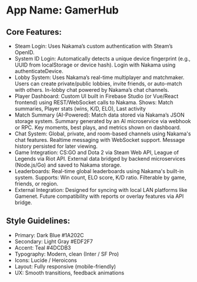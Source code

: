 # **App Name**: GamerHub

## Core Features:

- Steam Login: Uses Nakama’s custom authentication with Steam’s OpenID.
- System ID Login: Automatically detects a unique device fingerprint (e.g., UUID from localStorage or device hash). Login with Nakama using authenticateDevice.
- Lobby System: Uses Nakama’s real-time multiplayer and matchmaker. Users can create private/public lobbies, invite friends, or auto-match with others. In-lobby chat powered by Nakama’s chat channels.
- Player Dashboard: Custom UI built in Firebase Studio (or Vue/React frontend) using REST/WebSocket calls to Nakama. Shows: Match summaries, Player stats (wins, K/D, ELO), Last activity
- Match Summary (AI-Powered): Match data stored via Nakama’s JSON storage system. Summary generated by an AI microservice via webhook or RPC. Key moments, best plays, and metrics shown on dashboard.
- Chat System: Global, private, and room-based channels using Nakama's chat features. Realtime messaging with WebSocket support. Message history persisted for later viewing.
- Game Integration: CS:GO and Dota 2 via Steam Web API, League of Legends via Riot API. External data bridged by backend microservices (Node.js/Go) and saved to Nakama storage.
- Leaderboards: Real-time global leaderboards using Nakama's built-in system. Supports: Win count, ELO score, K/D ratio. Filterable by game, friends, or region.
- External Integration: Designed for syncing with local LAN platforms like Gamenet. Future compatibility with reports or overlay features via API bridge.

## Style Guidelines:

- Primary: Dark Blue #1A202C
- Secondary: Light Gray #EDF2F7
- Accent: Teal #4DCDB3
- Typography: Modern, clean (Inter / SF Pro)
- Icons: Lucide / Heroicons
- Layout: Fully responsive (mobile-friendly)
- UX: Smooth transitions, feedback animations